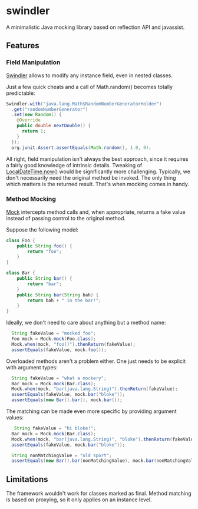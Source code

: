 # swindler
A minimalistic Java mocking library based on reflection API and javassist.

## Features

### Field Manipulation

[Swindler](./src/main/java/org/zezutom/swindler/Swindler.java) allows to modify any instance field, even in nested classes.

Just a few quick cheats and a call of Math.random() becomes totally predictable:
```java
Swindler.with("java.lang.Math$RandomNumberGeneratorHolder")
  .get("randomNumberGenerator")
  .set(new Random() {
    @Override
    public double nextDouble() {
      return 1;
    }
  });
  org.junit.Assert.assertEquals(Math.random(), 1.0, 0);
```

All right, field manipulation isn't always the best approach, since it requires a fairly good knowledge of intrinsic details. 
Tweaking of [LocalDateTime.now()](http://docs.oracle.com/javase/8/docs/api/java/time/LocalDateTime.html#now--) would be significantly more challenging. Typically, we don't necessarily need the original
method be invoked. The only thing which matters is the returned result. That's when mocking comes in handy.

### Method Mocking

[Mock](./src/main/java/org/zezutom/swindler/Mock.java) intercepts method calls and, when appropriate, returns a fake value instead of passing control to the original method.

Suppose the following model:
```java
class Foo {
    public String foo() {
        return "foo";
    }
}

class Bar {
    public String bar() {
        return "bar";
    }
    public String bar(String bah) {
        return bah + " in the bar!";
    }
}
```

Ideally, we don't need to care about anything but a method name:
```java
  String fakeValue = "mocked foo";
  Foo mock = Mock.mock(Foo.class);
  Mock.when(mock, "foo()").thenReturn(fakeValue);
  assertEquals(fakeValue, mock.foo());
```

Overloaded methods aren't a problem either. One just needs to be explicit with argument types:
```java
  String fakeValue = "what a mockery";
  Bar mock = Mock.mock(Bar.class);
  Mock.when(mock, "bar(java.lang.String)").thenReturn(fakeValue);
  assertEquals(fakeValue, mock.bar("bloke"));
  assertEquals(new Bar().bar(), mock.bar());
```

The matching can be made even more specific by providing argument values:
```java
   String fakeValue = "hi bloke!";
  Bar mock = Mock.mock(Bar.class);
  Mock.when(mock, "bar(java.lang.String)", "bloke").thenReturn(fakeValue);
  assertEquals(fakeValue, mock.bar("bloke"));

  String nonMatchingValue = "old sport";
  assertEquals(new Bar().bar(nonMatchingValue), mock.bar(nonMatchingValue));
```
## Limitations
The framework wouldn't work for classes marked as final. Method matching is based on proxying, so it only applies on an instance level. 
